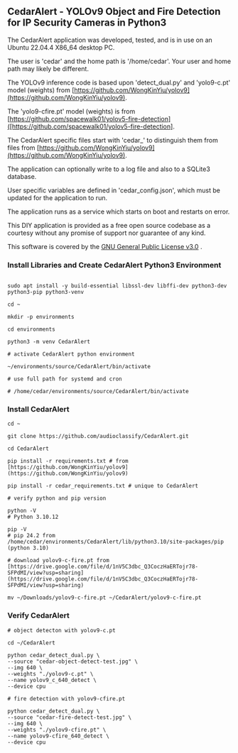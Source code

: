 ## CedarAlert - YOLOv9 Object and Fire Detection for IP Security Cameras in Python3

The CedarAlert application was developed, tested, and is in use on an Ubuntu 22.04.4 X86_64 desktop PC.

The user is 'cedar' and the home path is '/home/cedar'. Your user and home path may likely be different.

The YOLOv9 inference code is based upon 'detect_dual.py' and 'yolo9-c.pt' model (weights) from [https://github.com/WongKinYiu/yolov9](https://github.com/WongKinYiu/yolov9).

The 'yolo9-cfire.pt' model (weights) is from [https://github.com/spacewalk01/yolov5-fire-detection]([https://github.com/spacewalk01/yolov5-fire-detection].

The CedarAlert specific files start with 'cedar_' to distinguish them from files from [https://github.com/WongKinYiu/yolov9](https://github.com/WongKinYiu/yolov9).

The application can optionally write to a log file and also to a SQLite3 database.

User specific variables are defined in 'cedar_config.json', which must be updated for the application to run.

The application runs as a service which starts on boot and restarts on error.

This DIY application is provided as a free open source codebase as a courtesy without any promise of support nor guarantee of any kind.

This software is covered by the [GNU General Public License v3.0](https://github.com/audioclassify/CedarAlert/LICENSE) .


### Install Libraries and Create CedarAlert Python3 Environment

```

sudo apt install -y build-essential libssl-dev libffi-dev python3-dev python3-pip python3-venv

cd ~

mkdir -p environments

cd environments

python3 -m venv CedarAlert

# activate CedarAlert python environment

~/environments/source/CedarAlert/bin/activate

# use full path for systemd and cron

# /home/cedar/environments/source/CedarAlert/bin/activate

```
### Install CedarAlert

```
cd ~

git clone https://github.com/audioclassify/CedarAlert.git

cd CedarAlert

pip install -r requirements.txt # from [https://github.com/WongKinYiu/yolov9](https://github.com/WongKinYiu/yolov9)

pip install -r cedar_requirements.txt # unique to CedarAlert

# verify python and pip version

python -V
# Python 3.10.12

pip -V
# pip 24.2 from /home/cedar/environments/CedarAlert/lib/python3.10/site-packages/pip (python 3.10)

# download yolov9-c-fire.pt from [https://drive.google.com/file/d/1nV5C3dbc_Q3CoczHaERTojr78-SFPdMI/view?usp=sharing](https://drive.google.com/file/d/1nV5C3dbc_Q3CoczHaERTojr78-SFPdMI/view?usp=sharing)

mv ~/Downloads/yolov9-c-fire.pt ~/CedarAlert/yolov9-c-fire.pt

```
### Verify CedarAlert

```
# object detecton with yolov9-c.pt

cd ~/CedarAlert

python cedar_detect_dual.py \
--source "cedar-object-detect-test.jpg" \
--img 640 \
--weights "./yolov9-c.pt" \
--name yolov9_c_640_detect \
--device cpu

# fire detection with yolov9-cfire.pt

python cedar_detect_dual.py \
--source "cedar-fire-detect-test.jpg" \
--img 640 \
--weights "./yolov9-cfire.pt" \
--name yolov9-cfire_640_detect \
--device cpu

```


